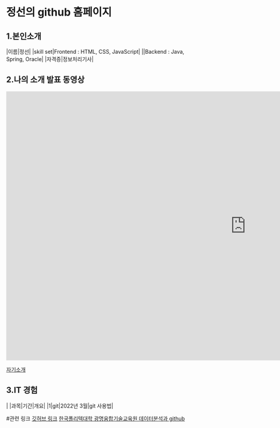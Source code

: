 # 정선의 github 홈페이지

## 1.본인소개

|이름|정선|
|skill set|Frontend : HTML, CSS, JavaScript|
||Backend : Java, Spring, Oracle|
|자격증|정보처리기사|

## 2.나의 소개 발표 동영상
<iframe width="1280" height="720" src="https://www.youtube.com/embed/5ch94AaPZRQ" title="YouTube video player" frameborder="0" allow="accelerometer; autoplay; clipboard-write; encrypted-media; gyroscope; picture-in-picture" allowfullscreen></iframe>

[ 자기소개](/자기소개.pdf)<br>

## 3.IT 경험

| |과목|기간|개요|
|1|git|2022년 3월|git 사용법|

#관련 링크
[깃허브 링크](https://sunnny10.github.io/)
[한국폴리텍대학 광명융합기술교육원 데이터분석과 github](https://koposoftware.github.io/2022/)

